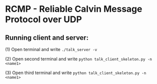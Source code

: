# RCMP - Reliable Calvin Message Protocol over UDP

## Running client and server:
(1) Open terminal and write `./talk_server -v`

(2) Open second terminal and write `python talk_client_skeleton.py -n <name1>`

(3) Open third terminal and write `python talk_client_skeleton.py -n <name1>`
